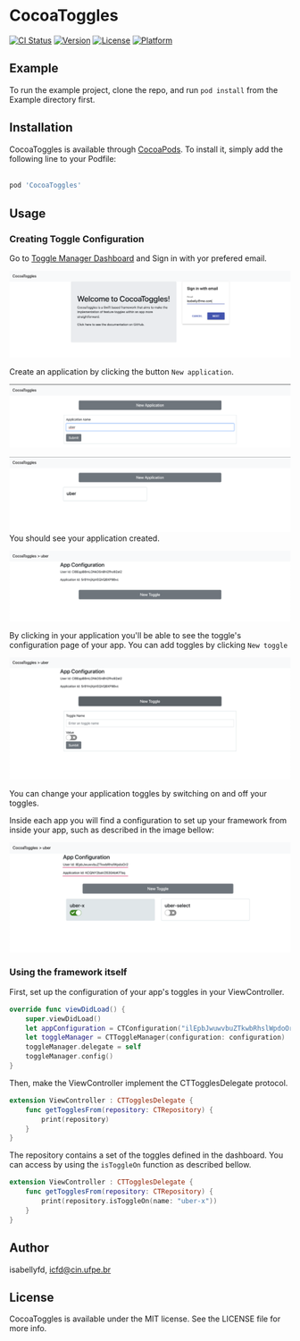 # CocoaToggles

[![CI Status](https://img.shields.io/travis/isabellyfd/CocoaToggles.svg?style=flat)](https://travis-ci.org/isabellyfd/CocoaToggles)
[![Version](https://img.shields.io/cocoapods/v/CocoaToggles.svg?style=flat)](https://cocoapods.org/pods/CocoaToggles)
[![License](https://img.shields.io/cocoapods/l/CocoaToggles.svg?style=flat)](https://cocoapods.org/pods/CocoaToggles)
[![Platform](https://img.shields.io/cocoapods/p/CocoaToggles.svg?style=flat)](https://cocoapods.org/pods/CocoaToggles)

## Example

To run the example project, clone the repo, and run `pod install` from the Example directory first.

## Installation

CocoaToggles is available through [CocoaPods](https://cocoapods.org). To install 
it, simply add the following line to your Podfile:


```ruby

pod 'CocoaToggles'

```

## Usage

### Creating Toggle Configuration
Go to [Toggle Manager Dashboard](https://toggle-manager.herokuapp.com/) and Sign in with yor prefered email. 

![](sign-in.png)

Create an application by clicking the button `New application`.

![](app-creation.png)

![](app-created.png)
You should see your application created.


![](app-view.png)

By clicking in your application you'll be able to see the toggle's configuration page of your app. You can add toggles by clicking `New toggle`

![](toggle-form.png)

You can change your application toggles by switching on and off your toggles. 

Inside each app you will find a configuration to set up your framework from inside your app, such as described in the image bellow: 

![](app-configuration.png)

### Using the framework itself 

First, set up the configuration of your app's toggles in your ViewController.
```swift 
override func viewDidLoad() {
    super.viewDidLoad()
    let appConfiguration = CTConfiguration("ilEpbJwuwvbuZTkwbRhslWpdoOr2","KCQNY2baVZ630AbKlTbq")
    let toggleManager = CTToggleManager(configuration: configuration)
    toggleManager.delegate = self
    toggleManager.config()
}
```  

Then, make the ViewController implement the CTTogglesDelegate protocol.

```swift
extension ViewController : CTTogglesDelegate {
    func getTogglesFrom(repository: CTRepository) {
        print(repository)
    }
}
```
The repository contains a set of the toggles defined in the dashboard. You can access by using the `isToggleOn` function as described bellow.

```swift
extension ViewController : CTTogglesDelegate {
    func getTogglesFrom(repository: CTRepository) {
        print(repository.isToggleOn(name: "uber-x"))
    }
}
```


## Author

isabellyfd, icfd@cin.ufpe.br


## License

CocoaToggles is available under the MIT license. See the LICENSE file for more info.
